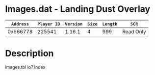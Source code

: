 # Images.dat - Landing Dust Overlay

| `Address` | `Player ID` | `Version` | `Size` | `Length` | `SCR` |
| ---------- | ----------- | --------- | ------ | -------- | ---- |
| 0x666778 | 225541 | 1.16.1 | 4 | 999 | Read Only |

# Description

images.tbl lo? index